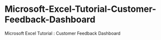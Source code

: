 # Microsoft-Excel-Tutorial-Customer-Feedback-Dashboard
Microsoft Excel Tutorial : Customer Feedback Dashboard
